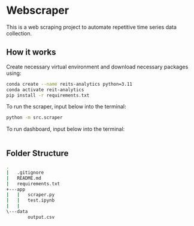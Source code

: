 # Webscraper
This is a web scraping project to automate repetitive time series data collection.


## How it works

Create necessary virtual environment and download necessary packages using:

```bash
conda create --name reits-analytics python=3.11
conda activate reit-analytics
pip install -r requirements.txt
```

To run the scraper, input below into the terminal:

```bash
python -m src.scraper
```

To run dashboard, input below into the terminal:

```bash

```

## Folder Structure

```bash
.
|   .gitignore
|   README.md
|   requirements.txt
+---app
|   |   scraper.py
|   |   test.ipynb
|   |
\---data
        output.csv
```